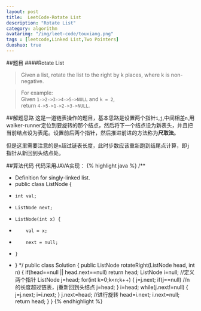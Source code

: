 ```yaml
---
layout: post
title:  LeetCode-Rotate List
description: "Rotate List"
category: algorithm
avatarimg: "/img/leet-code/touxiang.png"
tags : [leetcode,Linked List,Two Pointers]
duoshuo: true
---
```

##题目
####Rotate List
>Given a list, rotate the list to the right by k places, where k is non-negative.

>For example:    
>Given `1->2->3->4->5->NULL` and `k = 2`,    
>return `4->5->1->2->3->NULL`.

<!-- more -->
	
##解题思路
这是一道链表操作的题目，基本思路是设置两个指针`i`,`j`,中间相差`n`,用walker-runner定位到要旋转的那个结点，然后将下一个结点设为新表头，并且把当前结点设为表尾。设置前后两个指针，然后推进前进的方法称为**尺取法**。

但是这里需要注意的是`n`超过链表长度，此时步数应该重新跑到结尾点计算，即`j`指针从新回到头结点处。

##算法代码
代码采用JAVA实现：
{% highlight java %}
/**
 * Definition for singly-linked list.
 * public class ListNode {
 *     int val;
 *     ListNode next;
 *     ListNode(int x) {
 *         val = x;
 *         next = null;
 *     }
 * }
 */
public class Solution {
    public ListNode rotateRight(ListNode head, int n) {
        if(head==null || head.next==null)
        	return head;
        ListNode i=null;  //定义两个指针
        ListNode j=head;
        for(int k=0;k<n;k++)
        {
        	j=j.next;
        	if(j==null)   //n的长度超过链表，j重新回到头结点
        		j=head;
        }
        i=head;
        while(j.next!=null)
        {
        	j=j.next;
        	i=i.next;
        }
        j.next=head;  //进行旋转
        head=i.next;
        i.next=null;
        return head;
    }
}
{% endhighlight %}

